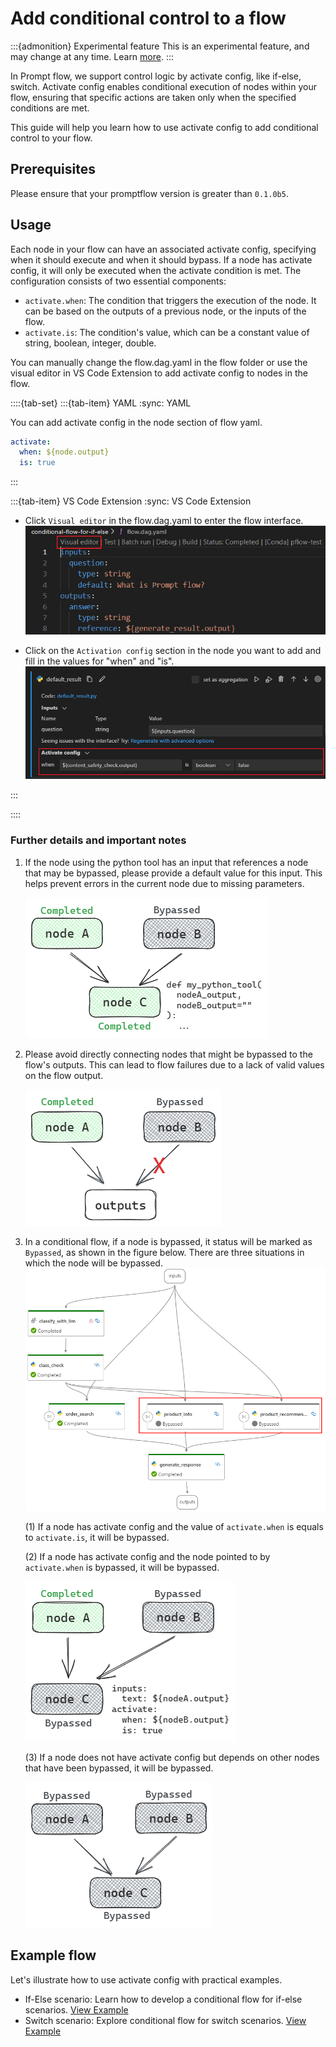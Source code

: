 # Add conditional control to a flow

:::{admonition} Experimental feature
This is an experimental feature, and may change at any time. Learn [more](../faq.md#stable-vs-experimental).
:::

In Prompt flow, we support control logic by activate config, like if-else, switch. Activate config enables conditional execution of nodes within your flow, ensuring that specific actions are taken only when the specified conditions are met.

This guide will help you learn how to use activate config to add conditional control to your flow.

## Prerequisites

Please ensure that your promptflow version is greater than `0.1.0b5`.

## Usage

Each node in your flow can have an associated activate config, specifying when it should execute and when it should bypass. If a node has activate config, it will only be executed when the activate condition is met. The configuration consists of two essential components:
- `activate.when`: The condition that triggers the execution of the node. It can be based on the outputs of a previous node, or the inputs of the flow.
- `activate.is`: The condition's value, which can be a constant value of string, boolean, integer, double.

You can manually change the flow.dag.yaml in the flow folder or use the visual editor in VS Code Extension to add activate config to nodes in the flow.

::::{tab-set}
:::{tab-item} YAML
:sync: YAML

You can add activate config in the node section of flow yaml.
```yaml
activate:
  when: ${node.output}
  is: true
```

:::

:::{tab-item} VS Code Extension
:sync: VS Code Extension

- Click `Visual editor` in the flow.dag.yaml to enter the flow interface.
![visual_editor](../media/how-to-guides/conditional-flow-with-activate/visual_editor.png)

- Click on the `Activation config` section in the node you want to add and fill in the values for "when" and "is".
![activate_config](../media/how-to-guides/conditional-flow-with-activate/activate_config.png)

:::

::::

### Further details and important notes
1. If the node using the python tool has an input that references a node that may be bypassed, please provide a default value for this input. This helps prevent errors in the current node due to missing parameters.

    ![provide_default_value](../media/how-to-guides/conditional-flow-with-activate/provide_default_value.png)

2. Please avoid directly connecting nodes that might be bypassed to the flow's outputs. This can lead to flow failures due to a lack of valid values on the flow output.

    ![output_bypassed](../media/how-to-guides/conditional-flow-with-activate/output_bypassed.png)

3. In a conditional flow, if a node is bypassed, it status will be marked as `Bypassed`, as shown in the figure below. There are three situations in which the node will be bypassed.
  ![bypassed_nodes](../media/how-to-guides/conditional-flow-with-activate/bypassed_nodes.png)


    (1) If a node has activate config and the value of `activate.when` is equals to `activate.is`, it will be bypassed.

    (2) If a node has activate config and the node pointed to by `activate.when` is bypassed, it will be bypassed.

    ![activate_when_bypassed](../media/how-to-guides/conditional-flow-with-activate/activate_when_bypassed.png)

    (3) If a node does not have activate config but depends on other nodes that have been bypassed, it will be bypassed.

    ![dependencies_bypassed](../media/how-to-guides/conditional-flow-with-activate/dependencies_bypassed.png)



## Example flow

Let's illustrate how to use activate config with practical examples.

- If-Else scenario: Learn how to develop a conditional flow for if-else scenarios. [View Example](https://github.com/microsoft/promptflow/tree/main/examples/flows/standard/conditional-flow-for-if-else)
- Switch scenario: Explore conditional flow for switch scenarios. [View Example](https://github.com/microsoft/promptflow/tree/main/examples/flows/standard/conditional-flow-for-switch)
